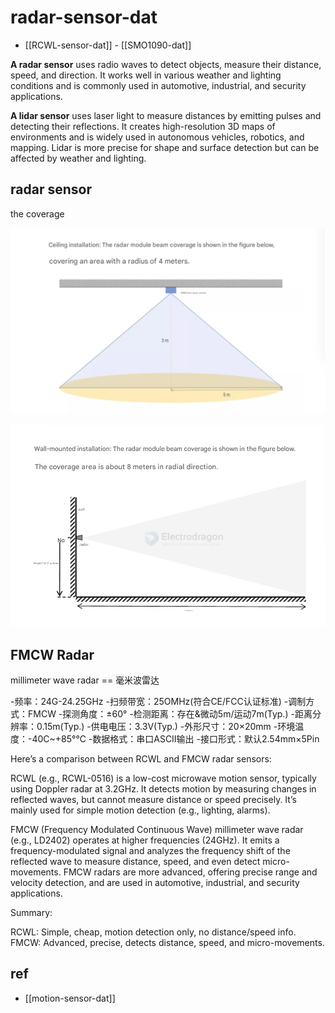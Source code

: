 
# radar-sensor-dat

- [[RCWL-sensor-dat]] - [[SMO1090-dat]]

**A radar sensor** uses radio waves to detect objects, measure their distance, speed, and direction. It works well in various weather and lighting conditions and is commonly used in automotive, industrial, and security applications.

**A lidar sensor** uses laser light to measure distances by emitting pulses and detecting their reflections. It creates high-resolution 3D maps of environments and is widely used in autonomous vehicles, robotics, and mapping. Lidar is more precise for shape and surface detection but can be affected by weather and lighting.


## radar sensor 

the coverage 

![](2025-07-18-16-32-53.png)

![](2025-07-18-16-33-15.png)



## FMCW Radar 

millimeter wave radar == 毫米波雷达

-频率：24G-24.25GHz
-扫频带宽：25OMHz(符合CE/FCC认证标准)
-调制方式：FMCW
-探测角度：±60°
-检测距离：存在&微动5m/运动7m(Typ.)
-距离分辨率：0.15m(Typ.)
-供电电压：3.3V(Typ.)
-外形尺寸：20×20mm
-环境温度：-40C~+85°℃
-数据格式：串口ASCII输出
-接口形式：默认2.54mm×5Pin


Here’s a comparison between RCWL and FMCW radar sensors:

RCWL (e.g., RCWL-0516) is a low-cost microwave motion sensor, typically using Doppler radar at 3.2GHz. It detects motion by measuring changes in reflected waves, but cannot measure distance or speed precisely. It’s mainly used for simple motion detection (e.g., lighting, alarms).

FMCW (Frequency Modulated Continuous Wave) millimeter wave radar (e.g., LD2402) operates at higher frequencies (24GHz). It emits a frequency-modulated signal and analyzes the frequency shift of the reflected wave to measure distance, speed, and even detect micro-movements. FMCW radars are more advanced, offering precise range and velocity detection, and are used in automotive, industrial, and security applications.

Summary:

RCWL: Simple, cheap, motion detection only, no distance/speed info.
FMCW: Advanced, precise, detects distance, speed, and micro-movements.



## ref 

- [[motion-sensor-dat]]